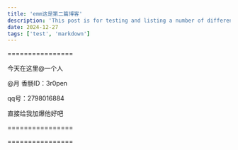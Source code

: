 ```yaml
---
title: 'emm这是第二篇博客'
description: 'This post is for testing and listing a number of different markdown elements'
date: 2024-12-27
tags: ['test', 'markdown']
---
```


================

今天在这里@一个人

@月
香肠ID：3r0pen

qq号：2798016884

直接给我加爆他好吧

================

================
